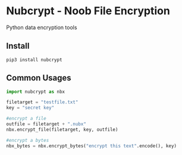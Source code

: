 # Nubcrypt - Noob File Encryption
Python data encryption tools

## Install
```pip3 install nubcrypt```

## Common Usages
```python
import nubcrypt as nbx

filetarget = "testfile.txt"
key = "secret key"

#encrypt a file
outfile = filetarget + ".nubx"
nbx.encrypt_file(filetarget, key, outfile)

#encrypt a bytes
nbx_bytes = nbx.encrypt_bytes("encrypt this text".encode(), key)
```
